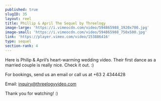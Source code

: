 ```yaml
---
published: true
slugID: 35
layout: reel
title: Phillip & April The Sequel by Threelogy
image-large: 'https://i.vimeocdn.com/video/594865988_1920x700.jpg'
image-small: 'https://i.vimeocdn.com/video/594865988_750x500.jpg'
link: 'https://player.vimeo.com/video/153886416'
type: sequel
section-rank: 4
---
```

Here is Philip & April’s heart-warming wedding video. Their first dance as a married couple is really nice. Check it out. :) 

For bookings, send us an email or call us at +63 2 4344428

Email: inquiry@threelogyvideo.com

Thank you for watching! :)
